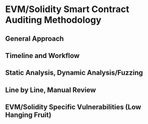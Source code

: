 # EVM/Solidity Smart Contract Auditing Methodology

## General Approach

## Timeline and Workflow

## Static Analysis, Dynamic Analysis/Fuzzing

## Line by Line, Manual Review 

## EVM/Solidity Specific Vulnerabilities (Low Hanging Fruit)




